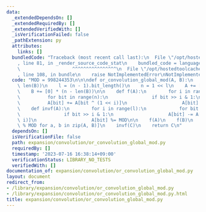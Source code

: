 ```yaml
---
data:
  _extendedDependsOn: []
  _extendedRequiredBy: []
  _extendedVerifiedWith: []
  _isVerificationFailed: false
  _pathExtension: py
  attributes:
    links: []
  bundledCode: "Traceback (most recent call last):\n  File \"/opt/hostedtoolcache/Python/3.11.4/x64/lib/python3.11/site-packages/onlinejudge_verify/documentation/build.py\"\
    , line 81, in _render_source_code_stat\n    bundled_code = language.bundle(\n\
    \                   ^^^^^^^^^^^^^^^^\n  File \"/opt/hostedtoolcache/Python/3.11.4/x64/lib/python3.11/site-packages/onlinejudge_verify/languages/python.py\"\
    , line 108, in bundle\n    raise NotImplementedError\nNotImplementedError\n"
  code: "MOD = 998244353\n\n\ndef or_convolution_global_mod(A, B):\n    n = max(len(A),\
    \ len(B))\n    l = (n - 1).bit_length()\n    n = 1 << l\n    A += [0] * (n - len(A))\n\
    \    B += [0] * (n - len(B))\n\n    def f(A):\n        for i in range(l):\n  \
    \          for bit in range(n):\n                if bit >> i & 1:\n          \
    \          A[bit] += A[bit ^ (1 << i)]\n                    A[bit] %= MOD\n\n\
    \    def invf(A):\n        for i in range(l):\n            for bit in range(n):\n\
    \                if bit >> i & 1:\n                    A[bit] -= A[bit ^ (1 <<\
    \ i)]\n                    A[bit] %= MOD\n\n    f(A)\n    f(B)\n    C = [a * b\
    \ % MOD for a, b in zip(A, B)]\n    invf(C)\n    return C\n"
  dependsOn: []
  isVerificationFile: false
  path: expansion/convolution/or_convolution_global_mod.py
  requiredBy: []
  timestamp: '2023-07-16 16:38:14+09:00'
  verificationStatus: LIBRARY_NO_TESTS
  verifiedWith: []
documentation_of: expansion/convolution/or_convolution_global_mod.py
layout: document
redirect_from:
- /library/expansion/convolution/or_convolution_global_mod.py
- /library/expansion/convolution/or_convolution_global_mod.py.html
title: expansion/convolution/or_convolution_global_mod.py
---
```

